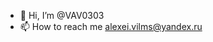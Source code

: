 - 👋 Hi, I’m @VAV0303
- 📫 How to reach me alexei.vilms@yandex.ru

<!---
VAV0303/VAV0303 is a ✨ special ✨ repository because its `README.md` (this file) appears on your GitHub profile.
You can click the Preview link to take a look at your changes.
--->
